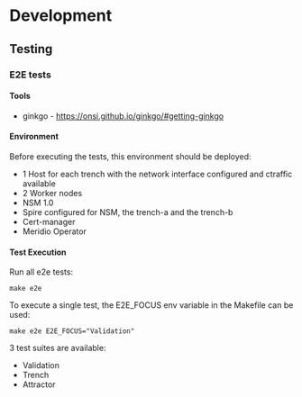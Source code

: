 # Development

## Testing

### E2E tests

#### Tools

- ginkgo - https://onsi.github.io/ginkgo/#getting-ginkgo

#### Environment

Before executing the tests, this environment should be deployed:
- 1 Host for each trench with the network interface configured and ctraffic available
- 2 Worker nodes
- NSM 1.0
- Spire configured for NSM, the trench-a and the trench-b
- Cert-manager
- Meridio Operator

#### Test Execution

Run all e2e tests:
```
make e2e
```

To execute a single test, the E2E_FOCUS env variable in the Makefile can be used:
```
make e2e E2E_FOCUS="Validation"
```
3 test suites are available:
- Validation
- Trench
- Attractor
